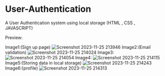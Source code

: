 # User-Authentication

A User Authentication system using local storage (HTML , CSS , JAVASCRIPT)

Preview:

Image1:(Sign up page)
![Screenshot 2023-11-25 213946](https://github.com/Jeba3210/User-Authentication/assets/137270674/0e75e669-abbe-41f8-b621-5336b2cfb498)
Image2:(Email validation)
![Screenshot 2023-11-25 214024](https://github.com/Jeba3210/User-Authentication/assets/137270674/f1889835-59f2-42ad-a79e-bc4e45af363e)
Image3:
![Screenshot 2023-11-25 214054](https://github.com/Jeba3210/User-Authentication/assets/137270674/dafe8fdb-74fb-4d4d-a37b-3c4184d3106d)
Image4:
![Screenshot 2023-11-25 214115](https://github.com/Jeba3210/User-Authentication/assets/137270674/af1f7d8e-f501-4a69-a511-864136f3d3b2)
Image5:(Storing data in local storage)
![Screenshot 2023-11-25 214243](https://github.com/Jeba3210/User-Authentication/assets/137270674/9d3c0e13-6f0d-43c4-8cda-b159908f14c9)
Image6:{profile)
![Screenshot 2023-11-25 214313](https://github.com/Jeba3210/User-Authentication/assets/137270674/f1c419b1-3a0e-4a6e-9c2c-7ee8951ac611)





